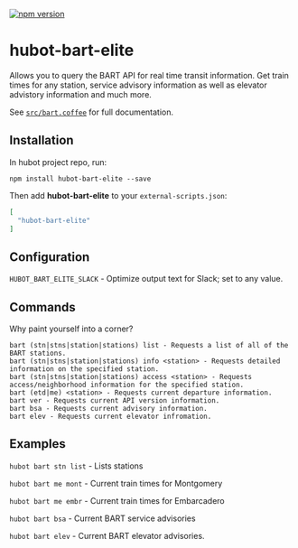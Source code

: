 [![npm version](https://badge.fury.io/js/hubot-bart-elite.svg)](http://badge.fury.io/js/hubot-bart-elite)

# hubot-bart-elite

Allows you to query the BART API for real time transit information.  Get train times for any station, service advisory information as well as elevator advistory information and much more.

See [`src/bart.coffee`](https://github.com/zpatten/hubot-bart-elite/blob/master/src/bart.coffee) for full documentation.

## Installation

In hubot project repo, run:

`npm install hubot-bart-elite --save`

Then add **hubot-bart-elite** to your `external-scripts.json`:

```json
[
  "hubot-bart-elite"
]
```

## Configuration

`HUBOT_BART_ELITE_SLACK` - Optimize output text for Slack; set to any value.

## Commands

Why paint yourself into a corner?

    bart (stn|stns|station|stations) list - Requests a list of all of the BART stations.
    bart (stn|stns|station|stations) info <station> - Requests detailed information on the specified station.
    bart (stn|stns|station|stations) access <station> - Requests access/neighborhood information for the specified station.
    bart (etd|me) <station> - Requests current departure information.
    bart ver - Requests current API version information.
    bart bsa - Requests current advisory information.
    bart elev - Requests current elevator infromation.

## Examples

`hubot bart stn list` - Lists stations

`hubot bart me mont` - Current train times for Montgomery

`hubot bart me embr` - Current train times for Embarcadero

`hubot bart bsa` - Current BART service advisories

`hubot bart elev` - Current BART elevator advisories.
